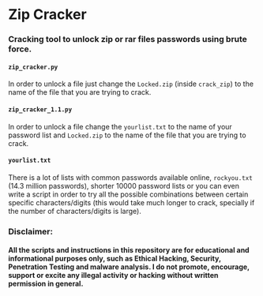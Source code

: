 # Zip Cracker
### Cracking tool to unlock zip or rar files passwords using brute force.

#### `zip_cracker.py`
In order to unlock a file just change the `Locked.zip` (inside `crack_zip`) to the name of the file that you are trying to crack.

#### `zip_cracker_1.1.py`
In order to unlock a file change the `yourlist.txt` to the name of your password list and `Locked.zip` to the name of the file that you are trying to crack.

#### `yourlist.txt`
There is a lot of lists with common passwords available online, `rockyou.txt` (14.3 million passwords), shorter 10000 password lists or you can even write a script in order to try all the possible combinations between certain specific characters/digits (this would take much longer to crack, specially if the number of characters/digits is large).



### Disclaimer:
#### All the scripts and instructions in this repository are for educational and informational purposes only, such as Ethical Hacking, Security, Penetration Testing and malware analysis. I do not promote, encourage, support or excite any illegal activity or hacking without written permission in general.
